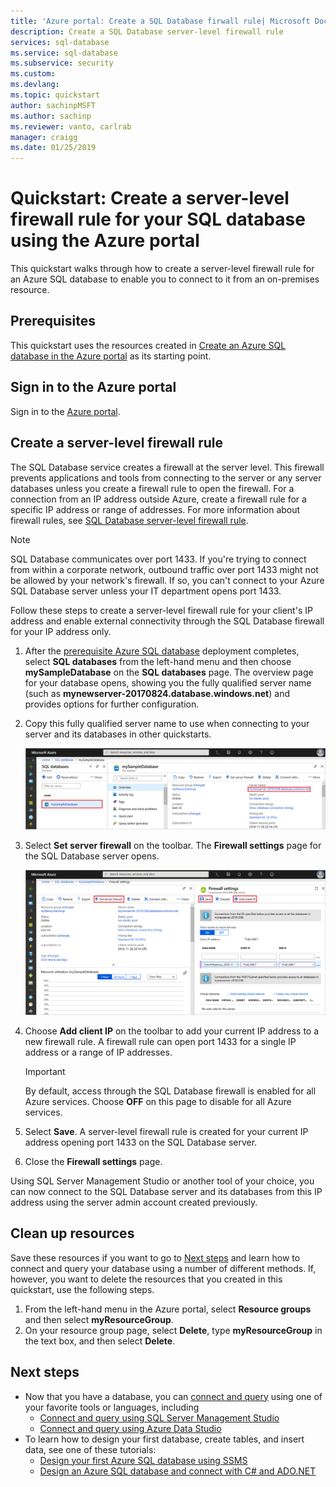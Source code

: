 ```yaml
---
title: 'Azure portal: Create a SQL Database firwall rule| Microsoft Docs'
description: Create a SQL Database server-level firewall rule
services: sql-database
ms.service: sql-database
ms.subservice: security
ms.custom: 
ms.devlang: 
ms.topic: quickstart
author: sachinpMSFT
ms.author: sachinp
ms.reviewer: vanto, carlrab
manager: craigg
ms.date: 01/25/2019
---
```

# Quickstart: Create a server-level firewall rule for your SQL database using the Azure portal

This quickstart walks through how to create a server-level firewall rule for an Azure SQL database to enable you to connect to it from an on-premises resource.

## Prerequisites

This quickstart uses the resources created in [Create an Azure SQL database in the Azure portal](sql-database-get-started-portal.md) as its starting point.

## Sign in to the Azure portal

Sign in to the [Azure portal](https://portal.azure.com/).

## Create a server-level firewall rule

The SQL Database service creates a firewall at the server level. This firewall prevents applications and tools from connecting to the server or any server databases unless you create a firewall rule to open the firewall. For a connection from an IP address outside Azure, create a firewall rule for a specific IP address or range of addresses. For more information about firewall rules, see [SQL Database server-level firewall rule](sql-database-firewall-configure.md).

> [!NOTE]
> SQL Database communicates over port 1433. If you're trying to connect from within a corporate network, outbound traffic over port 1433 might not be allowed by your network's firewall. If so, you can't connect to your Azure SQL Database server unless your IT department opens port 1433.
>

Follow these steps to create a server-level firewall rule for your client's IP address and enable external connectivity through the SQL Database firewall for your IP address only.

1. After the [prerequisite Azure SQL database](#prerequisites) deployment completes, select **SQL databases** from the left-hand menu and then choose **mySampleDatabase** on the **SQL databases** page. The overview page for your database opens, showing you the fully qualified server name (such as **mynewserver-20170824.database.windows.net**) and provides options for further configuration.

2. Copy this fully qualified server name to use when connecting to your server and its databases in other quickstarts.

   ![server name](./media/sql-database-get-started-portal/server-name.png)

3. Select **Set server firewall** on the toolbar. The **Firewall settings** page for the SQL Database server opens.

   ![server firewall rule](./media/sql-database-get-started-portal/server-firewall-rule.png)

4. Choose **Add client IP** on the toolbar to add your current IP address to a new firewall rule. A firewall rule can open port 1433 for a single IP address or a range of IP addresses.

   > [!IMPORTANT]
   > By default, access through the SQL Database firewall is enabled for all Azure services. Choose **OFF** on this page to disable for all Azure services.
   >

5. Select **Save**. A server-level firewall rule is created for your current IP address opening port 1433 on the SQL Database server.

6. Close the **Firewall settings** page.

Using SQL Server Management Studio or another tool of your choice, you can now connect to the SQL Database server and its databases from this IP address using the server admin account created previously.

## Clean up resources

Save these resources if you want to go to [Next steps](#next-steps) and learn how to connect and query your database using a number of different methods. If, however, you want to delete the resources that you created in this quickstart, use the following steps.

1. From the left-hand menu in the Azure portal, select **Resource groups** and then select **myResourceGroup**.
2. On your resource group page, select **Delete**, type **myResourceGroup** in the text box, and then select **Delete**.

## Next steps

- Now that you have a database, you can [connect and query](sql-database-connect-query.md) using one of your favorite tools or languages, including
  - [Connect and query using SQL Server Management Studio](sql-database-connect-query-ssms.md)
  - [Connect and query using Azure Data Studio](https://docs.microsoft.com/sql/azure-data-studio/quickstart-sql-database?toc=/azure/sql-database/toc.json)
- To learn how to design your first database, create tables, and insert data, see one of these tutorials:
  - [Design your first Azure SQL database using SSMS](sql-database-design-first-database.md)
  - [Design an Azure SQL database and connect with C# and ADO.NET](sql-database-design-first-database-csharp.md)
